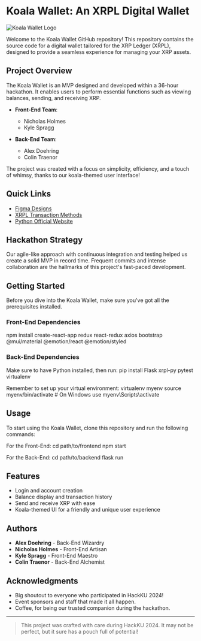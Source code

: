 # Koala Wallet: An XRPL Digital Wallet

![Koala Wallet Logo](.Hackku2024_XRPL\FrontEnd\Design/KoalaBody.png "Koala Wallet Logo")

Welcome to the Koala Wallet GitHub repository! This repository contains the source code for a digital wallet tailored for the XRP Ledger (XRPL), designed to provide a seamless experience for managing your XRP assets.

## Project Overview
The Koala Wallet is an MVP designed and developed within a 36-hour hackathon. It enables users to perform essential functions such as viewing balances, sending, and receiving XRP. 

- **Front-End Team**:
  - Nicholas Holmes
  - Kyle Spragg

- **Back-End Team**:
  - Alex Doehring
  - Colin Traenor

The project was created with a focus on simplicity, efficiency, and a touch of whimsy, thanks to our koala-themed user interface!

## Quick Links
- [Figma Designs](#)
- [XRPL Transaction Methods](https://xrpl-py.readthedocs.io/en/stable/source/xrpl.transaction.html)
- [Python Official Website](https://www.python.org/downloads/)

## Hackathon Strategy
Our agile-like approach with continuous integration and testing helped us create a solid MVP in record time. Frequent commits and intense collaboration are the hallmarks of this project's fast-paced development.

## Getting Started
Before you dive into the Koala Wallet, make sure you've got all the prerequisites installed.

### Front-End Dependencies
npm install create-react-app redux react-redux axios bootstrap @mui/material @emotion/react @emotion/styled

### Back-End Dependencies
Make sure to have Python installed, then run:
pip install Flask xrpl-py pytest virtualenv

Remember to set up your virtual environment:
virtualenv myenv
source myenv/bin/activate # On Windows use myenv\Scripts\activate


## Usage
To start using the Koala Wallet, clone this repository and run the following commands:

For the Front-End:
cd path/to/frontend
npm start

For the Back-End:
cd path/to/backend
flask run

## Features
- Login and account creation
- Balance display and transaction history
- Send and receive XRP with ease
- Koala-themed UI for a friendly and unique user experience


## Authors
- **Alex Doehring** - Back-End Wizardry
- **Nicholas Holmes** - Front-End Artisan
- **Kyle Spragg** - Front-End Maestro
- **Colin Traenor** - Back-End Alchemist


## Acknowledgments
- Big shoutout to everyone who participated in HackKU 2024!
- Event sponsors and staff that made it all happen.
- Coffee, for being our trusted companion during the hackathon.

---
> This project was crafted with care during HackKU 2024. It may not be perfect, but it sure has a pouch full of potential!
